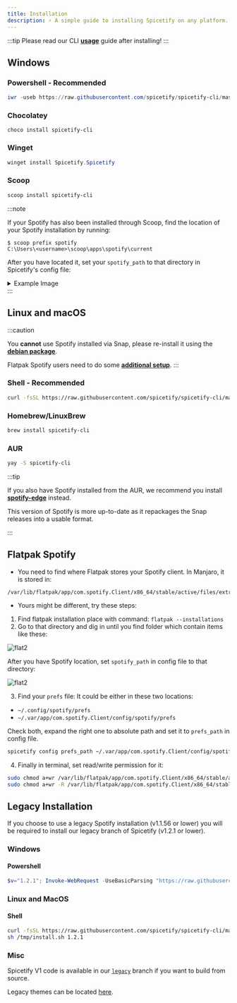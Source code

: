 ```yaml
---
title: Installation
description: ⚡ A simple guide to installing Spicetify on any platform.
---
```


:::tip
Please read our CLI [**usage**](./command-line.md#post-installation) guide after installing!
:::

## Windows

### Powershell - Recommended

```powershell
iwr -useb https://raw.githubusercontent.com/spicetify/spicetify-cli/master/install.ps1 | iex
```

### Chocolatey

```
choco install spicetify-cli
```

### Winget

```powershell
winget install Spicetify.Spicetify
```

### Scoop


```powershell
scoop install spicetify-cli
```

:::note

If your Spotify has also been installed through Scoop, find the location of your Spotify installation by running:

```console
$ scoop prefix spotify
C:\Users\<username>\scoop\apps\spotify\current
```

After you have located it, set your `spotify_path` to that directory in Spicetify's config file:

<details>
<summary>Example Image</summary>
<img src="https://user-images.githubusercontent.com/56180050/158084602-99428adf-93bb-4983-968f-14e1f4f5b253.png"></img>
</details>
:::


## Linux and macOS

:::caution

You **cannot** use Spotify installed via Snap, please re-install it using the [**debian package**](https://www.spotify.com/us/download/linux/).

Flatpak Spotify users need to do some [**additional setup**](#flatpak-spotify).
:::

### Shell - Recommended

```bash
curl -fsSL https://raw.githubusercontent.com/spicetify/spicetify-cli/master/install.sh | sh
```

### Homebrew/LinuxBrew

```bash
brew install spicetify-cli
```

### AUR

```bash
yay -S spicetify-cli
```

:::tip

If you also have Spotify installed from the AUR, we recommend you install [**spotify-edge**](https://aur.archlinux.org/packages/spotify-edge) instead.

This version of Spotify is more up-to-date as it repackages the Snap releases into a usable format.

:::

## Flatpak Spotify

- You need to find where Flatpak stores your Spotify client. In Manjaro, it is stored in:

```
/var/lib/flatpak/app/com.spotify.Client/x86_64/stable/active/files/extra/share/spotify/
```

- Yours might be different, try these steps:

1. Find flatpak installation place with command: `flatpak --installations`
2. Go to that directory and dig in until you find folder which contain items like these:

![flat2](https://user-images.githubusercontent.com/26436809/57563050-81408780-73dc-11e9-92e8-d0cc60502ff3.png)

After you have Spotify location, set `spotify_path` in config file to that directory:

![flat2](https://user-images.githubusercontent.com/26436809/57563057-9ddcbf80-73dc-11e9-82d8-d31cdf7e9cef.png)

3. Find your `prefs` file:
   It could be either in these two locations:

- `~/.config/spotify/prefs`
- `~/.var/app/com.spotify.Client/config/spotify/prefs`

Check both, expand the right one to absolute path and set it to `prefs_path` in config file.

```bash
spicetify config prefs_path ~/.var/app/com.spotify.Client/config/spotify/prefs
```

4. Finally in terminal, set read/write permission for it:

```bash
sudo chmod a+wr /var/lib/flatpak/app/com.spotify.Client/x86_64/stable/active/files/extra/share/spotify
sudo chmod a+wr -R /var/lib/flatpak/app/com.spotify.Client/x86_64/stable/active/files/extra/share/spotify/Apps
```

## Legacy Installation

If you choose to use a legacy Spotify installation (v1.1.56 or lower) you will be required to install our legacy branch of Spicetify (v1.2.1 or lower).

### Windows

#### Powershell
```powershell
$v="1.2.1"; Invoke-WebRequest -UseBasicParsing "https://raw.githubusercontent.com/spicetify/spicetify-cli/master/install.ps1" | Invoke-Expression
```

### Linux and MacOS

#### Shell
```bash
curl -fsSL https://raw.githubusercontent.com/spicetify/spicetify-cli/master/install.sh -o /tmp/install.sh
sh /tmp/install.sh 1.2.1
```

### Misc
Spicetify V1 code is available in our [`legacy`](https://github.com/spicetify/spicetify-cli/tree/legacy) branch if you want to build from source.

Legacy themes can be located [here](https://github.com/spicetify/spicetify-themes/tree/legacy).
